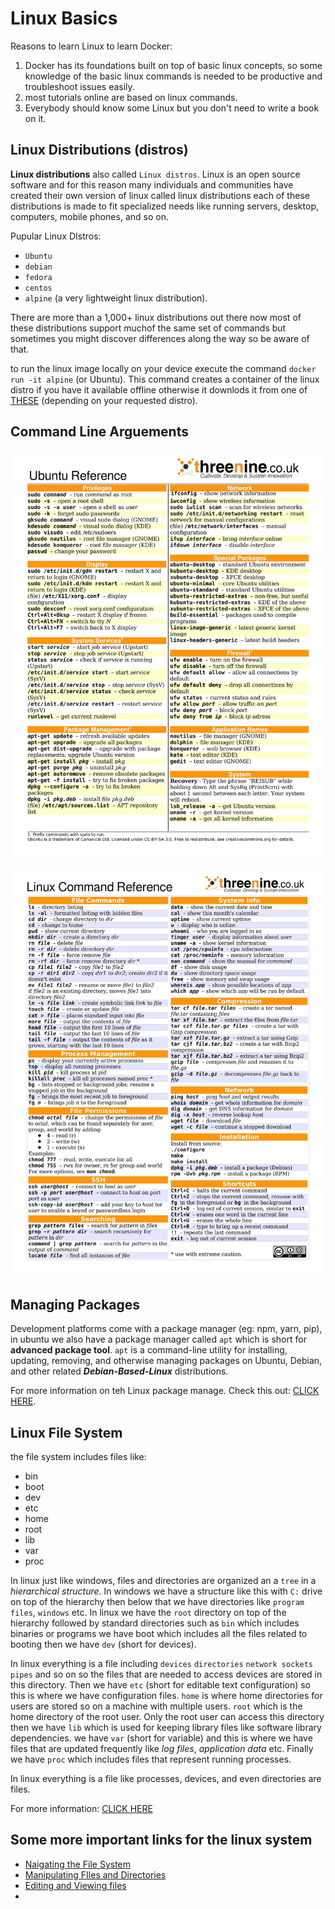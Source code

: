 # Linux Basics

Reasons to learn Linux to learn Docker:

1. Docker has its foundations built on top of basic linux concepts, so some knowledge of the basic linux commands is needed to be productive and troubleshoot issues easily.
2. most tutorials online are based on linux commands.
3. Everybody should know some Linux but you don't need to write a book on it.

## Linux Distributions (distros)

**Linux distributions** also called `Linux distros`. Linux is an open source software and for this reason many individuals and communities have created their own version of linux called linux distributions each of these distributions is made to fit specialized needs like running servers, desktop, computers, mobile phones, and so on.

Pupular Linux DIstros:

- `Ubuntu`
- `debian`
- `fedora`
- `centos`
- `alpine` (a very lightweight linux distribution).

There are more than a 1,000+ linux distributions out there now most of these distributions support muchof the same set of commands but sometimes you might discover differences along the way so be aware of that.

to run the linux image locally on your device execute the command `docker run -it alpine` (or Ubuntu). This command creates a container of the linux distro if you have it available offline otherwise it downlods it from one of [THESE](https://hub.docker.com/search?q=linux) (depending on your requested distro).

## Command Line Arguements

![Ubuntu Reference](./imgs/Ubuntu-Reference.jpg)

![Linux Reference](./imgs/Linux-Reference.jpg)

## Managing Packages

Development platforms come with a package manager (eg: npm, yarn, pip), in ubuntu we also have a package manager called `apt` which is short for **advanced package tool**. `apt` is a command-line utility for installing, updating, removing, and otherwise managing packages on Ubuntu, Debian, and other related ***Debian-Based-Linux*** distributions.

For more information on teh Linux package manage. Check this out: [CLICK HERE](https://itsfoss.com/apt-command-guide/).

## Linux File System

the file system includes files like:

- bin
- boot
- dev
- etc
- home
- root
- lib
- var
- proc

In linux just like windows, files and directories are organized an a `tree` in a *hierarchical structure*. In windows we have a structure like this with `C:` drive on top of the hierarchy then below that we have directories like `program files`, `windows` etc. In linux we have the `root` directory on top of the hierarchy followed by standard directories such as `bin` which includes binaries or programs we have boot which includes all the files related to booting then we have `dev` (short for devices).

In linux everything is a file including `devices` `directories` `network sockets pipes` and so on so the files that are needed to access devices are stored in this directory. Then we have `etc` (short for editable text configuration) so this is where we have configuration files. `home` is where home directories for users are stored so on a machine with multiple users. `root` which is the home directory of the root user. Only the root user can access this directory then we have `lib` which is used for keeping library files like software library dependencies. we have `var` (short for variable) and this is where we have files that are updated frequently like *log files*, *application data* etc. Finally we have `proc` which includes files that represent running processes.

In linux everything is a file like processes, devices, and even directories are files.

For more information: [CLICK HERE](https://www.linuxfoundation.org/blog/blog/classic-sysadmin-the-linux-filesystem-explained)

## Some more important links for the linux system

- [Naigating the File System](https://www.skysilk.com/blog/2019/navigating-linux-file-system/)
- [Manipulating FIles and Directories](https://linuxcommand.org/lc3_lts0050.php)
- [Editing and Viewing files](https://www.hivelocity.net/kb/how-to-open-edit-move-and-copy-a-file-in-linux/)
- []()
